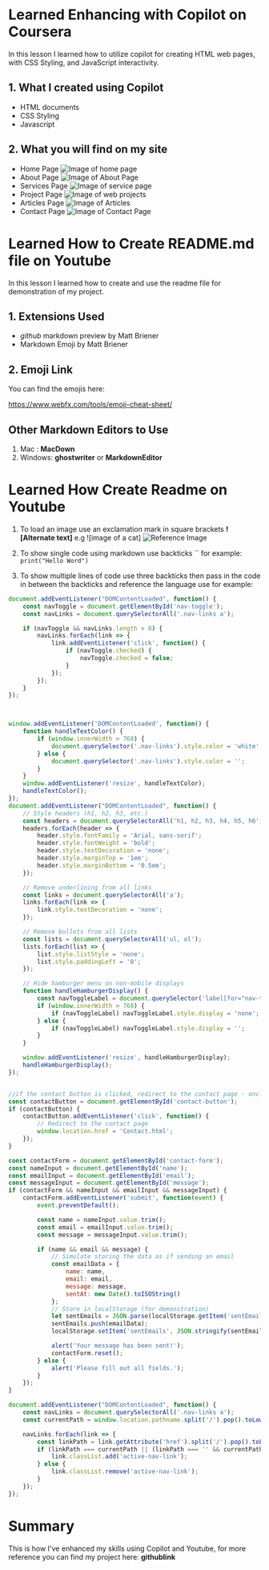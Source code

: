 # Learned Enhancing with Copilot on Coursera

In this lesson I learned how to utilize copilot for creating HTML web pages, with CSS Styling, and JavaScript interactivity. 

## 1. What I created using Copilot
- HTML documents 
- CSS Styling
- Javascript 

## 2. What you will find on my site
- Home Page
![Image of home page](/web_screentshots/homewebscreenshots.png)
- About Page
![Image of About Page](/web_screentshots/aboutscreenshot.png)
- Services Page
![Image of service page](/web_screentshots/servicescreenshot.png)
- Project Page
![Image of web projects](/web_screentshots/projectsscreenshots.png)
- Articles Page
![Image of Articles](/web_screentshots/articlesscreenshot.png)
- Contact Page
![Image of Contact Page](/web_screentshots/contactscreenshot.png)


# Learned How to Create README.md file on Youtube
In this lesson I learned how to create and use the readme file for demonstration of my project. 

## 1. Extensions Used 

- *github* markdown preview by Matt Briener
- Markdown Emoji by Matt Briener

## 2. Emoji Link
You can find the emojis here: 

<https://www.webfx.com/tools/emoji-cheat-sheet/>

## Other Markdown Editors to Use
1. Mac : **MacDown**
2. Windows: **ghostwriter** or **MarkdownEditor**

# Learned How Create Readme on Youtube
1. To load an image use an exclamation mark in square brackets **![Alternate text]** e.g ![image of a cat]
![Reference Image](emogi_screenshots/githubmarkdown.png)

2. To show single code using markdown use backticks `` for example: 
`print("Hello Word")`

3. To show multiple lines of code use three backticks then pass in the code in between the backticks and reference the language use for example: 
```javascript
document.addEventListener("DOMContentLoaded", function() {
    const navToggle = document.getElementById('nav-toggle');
    const navLinks = document.querySelectorAll('.nav-links a');

    if (navToggle && navLinks.length > 0) {
        navLinks.forEach(link => {
            link.addEventListener('click', function() {
                if (navToggle.checked) {
                    navToggle.checked = false;
                }
            });
        });
    }
});



window.addEventListener('DOMContentLoaded', function() {
    function handleTextColor() {
        if (window.innerWidth > 768) {
            document.querySelector('.nav-links').style.color = 'white';
        } else {
            document.querySelector('.nav-links').style.color = '';
        }
    }
    window.addEventListener('resize', handleTextColor);
    handleTextColor();
});
document.addEventListener("DOMContentLoaded", function() {
    // Style headers (h1, h2, h3, etc.)
    const headers = document.querySelectorAll('h1, h2, h3, h4, h5, h6');
    headers.forEach(header => {
        header.style.fontFamily = 'Arial, sans-serif';
        header.style.fontWeight = 'bold';
        header.style.textDecoration = 'none';
        header.style.marginTop = '1em';
        header.style.marginBottom = '0.5em';
    });

    // Remove underlining from all links
    const links = document.querySelectorAll('a');
    links.forEach(link => {
        link.style.textDecoration = 'none';
    });

    // Remove bullets from all lists
    const lists = document.querySelectorAll('ul, ol');
    lists.forEach(list => {
        list.style.listStyle = 'none';
        list.style.paddingLeft = '0';
    });

    // Hide hamburger menu on non-mobile displays
    function handleHamburgerDisplay() {
        const navToggleLabel = document.querySelector('label[for="nav-toggle"]');
        if (window.innerWidth > 768) {
            if (navToggleLabel) navToggleLabel.style.display = 'none';
        } else {
            if (navToggleLabel) navToggleLabel.style.display = '';
        }
    }

    window.addEventListener('resize', handleHamburgerDisplay);
    handleHamburgerDisplay();
});


//if the contact button is clicked, redirect to the contact page - onclick="location.href='contact.html'"
const contactButton = document.getElementById('contact-button');
if (contactButton) {
    contactButton.addEventListener('click', function() {
        // Redirect to the contact page
        window.location.href = 'Contact.html';
    });
}

const contactForm = document.getElementById('contact-form');
const nameInput = document.getElementById('name');
const emailInput = document.getElementById('email');
const messageInput = document.getElementById('message');
if (contactForm && nameInput && emailInput && messageInput) {
    contactForm.addEventListener('submit', function(event) {
        event.preventDefault();

        const name = nameInput.value.trim();
        const email = emailInput.value.trim();
        const message = messageInput.value.trim();

        if (name && email && message) {
            // Simulate storing the data as if sending an email
            const emailData = {
                name: name,
                email: email,
                message: message,
                sentAt: new Date().toISOString()
            };
            // Store in localStorage (for demonstration)
            let sentEmails = JSON.parse(localStorage.getItem('sentEmails') || '[]');
            sentEmails.push(emailData);
            localStorage.setItem('sentEmails', JSON.stringify(sentEmails));

            alert('Your message has been sent!');
            contactForm.reset();
        } else {
            alert('Please fill out all fields.');
        }
    });
}

document.addEventListener("DOMContentLoaded", function() {
    const navLinks = document.querySelectorAll('.nav-links a');
    const currentPath = window.location.pathname.split('/').pop().toLowerCase();

    navLinks.forEach(link => {
        const linkPath = link.getAttribute('href').split('/').pop().toLowerCase();
        if (linkPath === currentPath || (linkPath === '' && currentPath === '')) {
            link.classList.add('active-nav-link');
        } else {
            link.classList.remove('active-nav-link');
        }
    });
});
```
# Summary 
This is how I've enhanced my skills using Copilot and Youtube, for more reference you can find my project here: 
**githublink** 